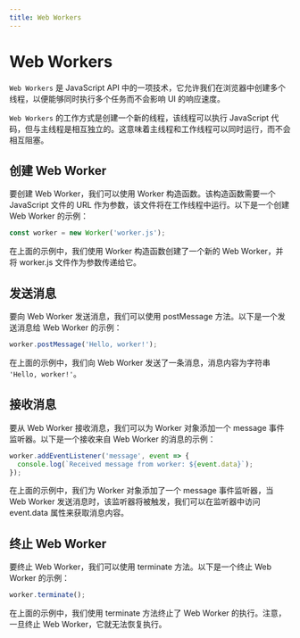 ```yaml
---
title: Web Workers
---
```


# Web Workers
`Web Workers` 是 JavaScript API 中的一项技术，它允许我们在浏览器中创建多个线程，以便能够同时执行多个任务而不会影响 UI 的响应速度。

`Web Workers` 的工作方式是创建一个新的线程，该线程可以执行 JavaScript 代码，但与主线程是相互独立的。这意味着主线程和工作线程可以同时运行，而不会相互阻塞。

## 创建 Web Worker
要创建 Web Worker，我们可以使用 Worker 构造函数。该构造函数需要一个 JavaScript 文件的 URL 作为参数，该文件将在工作线程中运行。以下是一个创建 Web Worker 的示例：
```js
const worker = new Worker('worker.js');
```
在上面的示例中，我们使用 Worker 构造函数创建了一个新的 Web Worker，并将 worker.js 文件作为参数传递给它。

## 发送消息
要向 Web Worker 发送消息，我们可以使用 postMessage 方法。以下是一个发送消息给 Web Worker 的示例：
```js
worker.postMessage('Hello, worker!');
```
在上面的示例中，我们向 Web Worker 发送了一条消息，消息内容为字符串 `'Hello, worker!'`。

## 接收消息
要从 Web Worker 接收消息，我们可以为 Worker 对象添加一个 message 事件监听器。以下是一个接收来自 Web Worker 的消息的示例：
```js
worker.addEventListener('message', event => {
  console.log(`Received message from worker: ${event.data}`);
});
```
在上面的示例中，我们为 Worker 对象添加了一个 message 事件监听器，当 Web Worker 发送消息时，该监听器将被触发，我们可以在监听器中访问 event.data 属性来获取消息内容。
## 终止 Web Worker
要终止 Web Worker，我们可以使用 terminate 方法。以下是一个终止 Web Worker 的示例：
```js
worker.terminate();
```
在上面的示例中，我们使用 terminate 方法终止了 Web Worker 的执行。注意，一旦终止 Web Worker，它就无法恢复执行。
